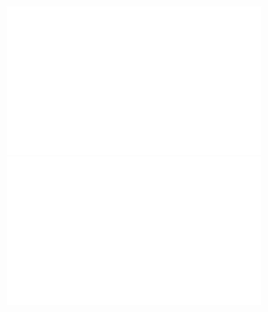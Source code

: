 <img src="https://github.com/mlhmz/github-stats/blob/master/generated/overview.svg#gh-dark-mode-only" /><img src="https://github.com/mlhmz/github-stats/blob/master/generated/languages.svg#gh-dark-mode-only" />
